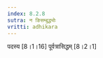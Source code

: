 ```yaml
---
index: 8.2.8
sutra: न ङिसम्बुद्ध्योः
vritti: adhikara
---
```


 पदस्य [8।1।16]  पूर्वत्रासिद्धम् [8।2।1] 